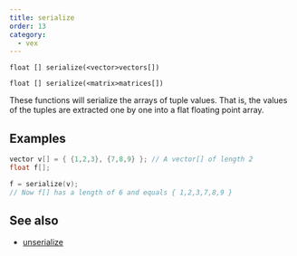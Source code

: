 ```yaml
---
title: serialize
order: 13
category:
  - vex
---
```


`float [] serialize(<vector>vectors[])`

`float [] serialize(<matrix>matrices[])`

These functions will serialize the arrays of tuple values.
That is, the values of the tuples are extracted one by one into a
flat floating point array.

## Examples



```c
vector v[] = { {1,2,3}, {7,8,9} }; // A vector[] of length 2
float f[];

f = serialize(v);
// Now f[] has a length of 6 and equals { 1,2,3,7,8,9 }

```

## See also

- [unserialize](unserialize.html)
